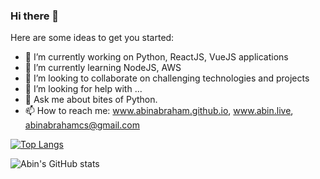 ### Hi there 👋

<!--
**abinabraham/abinabraham** is a ✨ _special_ ✨ repository because its `README.md` (this file) appears on your GitHub profile.
-->

Here are some ideas to get you started:

- 🔭 I’m currently working on Python, ReactJS, VueJS applications
- 🌱 I’m currently learning NodeJS, AWS
- 👯 I’m looking to collaborate on challenging technologies and projects
- 🤔 I’m looking for help with ...
- 💬 Ask me about bites of Python.
- 📫 How to reach me: www.abinabraham.github.io, www.abin.live, abinabrahamcs@gmail.com

[![Top Langs](https://github-readme-stats.vercel.app/api/top-langs/?username=abinabraham&layout=compact)](https://github.com/abinabraham/github-readme-stats)

![Abin's GitHub stats](https://github-readme-stats.vercel.app/api?username=abinabraham&show_icons=true&theme=radical)



